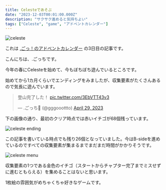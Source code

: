 ```yaml
---
title: Celesteであそぶ
date: "2023-12-03T00:01:00.000Z"
description: "サクサク進めると気持ちよい"
tags: ["Celeste", "game", "アドベントカレンダー"]
---
```


![celeste](/assets/images/posts/20231203-playing-Celeste/celeste.jpg)

これは [.ごっ！のアドベントカレンダー](https://adventar.org/calendars/9122) の3日目の記事です。

こんにちは、.ごっちです。

今年の春にCelesteを始めて、今もぼちぼち遊んでいるところです。

始めてから1カ月くらいでエンディングをみましたが、収集要素がたくさんあるので気長に遊んでいます。

<blockquote class="twitter-tweet"><p lang="ja" dir="ltr">登山完了した！ <a href="https://t.co/3EbVTT43v3">pic.twitter.com/3EbVTT43v3</a></p>&mdash; .ごっち📝 (@gggooottto) <a href="https://twitter.com/gggooottto/status/1652208683764547586?ref_src=twsrc%5Etfw">April 29, 2023</a></blockquote>

下の画像の通り、最初のクリア時点では赤いイチゴが68個残っています。

![celeste ending](/assets/images/posts/20231203-playing-Celeste/ending.jpg)

この記事を書いている時点でも残り26個となっていました。今はB-sideを進めているのですべての収集要素が集まるまでまだまだ時間がかかりそうです。

![celeste menu](/assets/images/posts/20231203-playing-Celeste/menu.jpg)

収集要素の1つである金色のイチゴ（スタートからチャプター完了までミスせずに進むともらえる）を集めることはないと思います。

1枚絵の雰囲気がめちゃくちゃ好きなゲームです。
